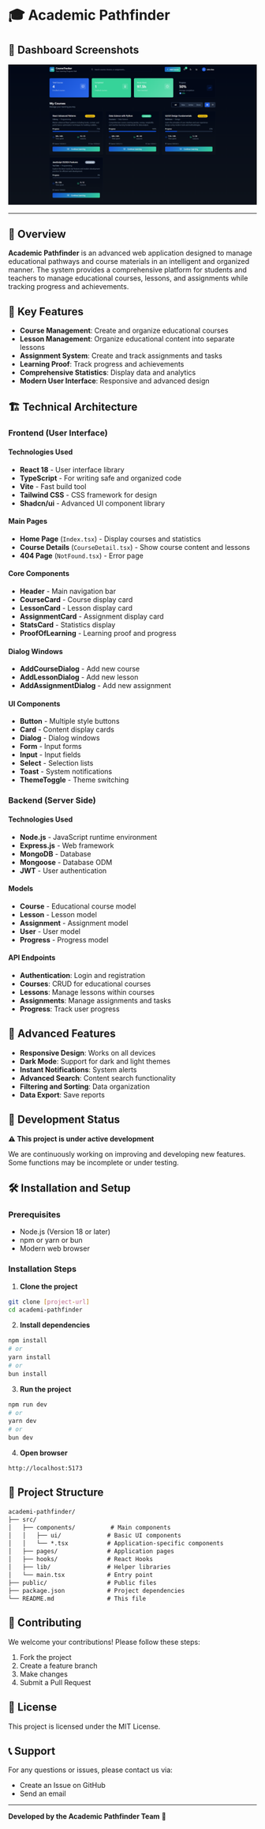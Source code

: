# 🎓 Academic Pathfinder

## 📸 Dashboard Screenshots

![Home Dashboard](./doc/images/dashboard.png)


---

## 📖 Overview

**Academic Pathfinder** is an advanced web application designed to manage educational pathways and course materials in an intelligent and organized manner. The system provides a comprehensive platform for students and teachers to manage educational courses, lessons, and assignments while tracking progress and achievements.

## 🚀 Key Features

- **Course Management**: Create and organize educational courses
- **Lesson Management**: Organize educational content into separate lessons
- **Assignment System**: Create and track assignments and tasks
- **Learning Proof**: Track progress and achievements
- **Comprehensive Statistics**: Display data and analytics
- **Modern User Interface**: Responsive and advanced design

## 🏗️ Technical Architecture

### Frontend (User Interface)

#### Technologies Used
- **React 18** - User interface library
- **TypeScript** - For writing safe and organized code
- **Vite** - Fast build tool
- **Tailwind CSS** - CSS framework for design
- **Shadcn/ui** - Advanced UI component library

#### Main Pages
- **Home Page** (`Index.tsx`) - Display courses and statistics
- **Course Details** (`CourseDetail.tsx`) - Show course content and lessons
- **404 Page** (`NotFound.tsx`) - Error page

#### Core Components
- **Header** - Main navigation bar
- **CourseCard** - Course display card
- **LessonCard** - Lesson display card
- **AssignmentCard** - Assignment display card
- **StatsCard** - Statistics display
- **ProofOfLearning** - Learning proof and progress

#### Dialog Windows
- **AddCourseDialog** - Add new course
- **AddLessonDialog** - Add new lesson
- **AddAssignmentDialog** - Add new assignment

#### UI Components
- **Button** - Multiple style buttons
- **Card** - Content display cards
- **Dialog** - Dialog windows
- **Form** - Input forms
- **Input** - Input fields
- **Select** - Selection lists
- **Toast** - System notifications
- **ThemeToggle** - Theme switching

### Backend (Server Side)

#### Technologies Used
- **Node.js** - JavaScript runtime environment
- **Express.js** - Web framework
- **MongoDB** - Database
- **Mongoose** - Database ODM
- **JWT** - User authentication

#### Models
- **Course** - Educational course model
- **Lesson** - Lesson model
- **Assignment** - Assignment model
- **User** - User model
- **Progress** - Progress model

#### API Endpoints
- **Authentication**: Login and registration
- **Courses**: CRUD for educational courses
- **Lessons**: Manage lessons within courses
- **Assignments**: Manage assignments and tasks
- **Progress**: Track user progress

## 📱 Advanced Features

- **Responsive Design**: Works on all devices
- **Dark Mode**: Support for dark and light themes
- **Instant Notifications**: System alerts
- **Advanced Search**: Content search functionality
- **Filtering and Sorting**: Data organization
- **Data Export**: Save reports

## 🚧 Development Status

**⚠️ This project is under active development**

We are continuously working on improving and developing new features. Some functions may be incomplete or under testing.

## 🛠️ Installation and Setup

### Prerequisites
- Node.js (Version 18 or later)
- npm or yarn or bun
- Modern web browser

### Installation Steps

1. **Clone the project**
```bash
git clone [project-url]
cd academi-pathfinder
```

2. **Install dependencies**
```bash
npm install
# or
yarn install
# or
bun install
```

3. **Run the project**
```bash
npm run dev
# or
yarn dev
# or
bun dev
```

4. **Open browser**
```
http://localhost:5173
```

## 📁 Project Structure

```
academi-pathfinder/
├── src/
│   ├── components/          # Main components
│   │   ├── ui/             # Basic UI components
│   │   └── *.tsx           # Application-specific components
│   ├── pages/              # Application pages
│   ├── hooks/              # React Hooks
│   ├── lib/                # Helper libraries
│   └── main.tsx            # Entry point
├── public/                 # Public files
├── package.json            # Project dependencies
└── README.md               # This file
```

## 🤝 Contributing

We welcome your contributions! Please follow these steps:

1. Fork the project
2. Create a feature branch
3. Make changes
4. Submit a Pull Request

## 📄 License

This project is licensed under the MIT License.

## 📞 Support

For any questions or issues, please contact us via:
- Create an Issue on GitHub
- Send an email

---

**Developed by the Academic Pathfinder Team** 🚀
